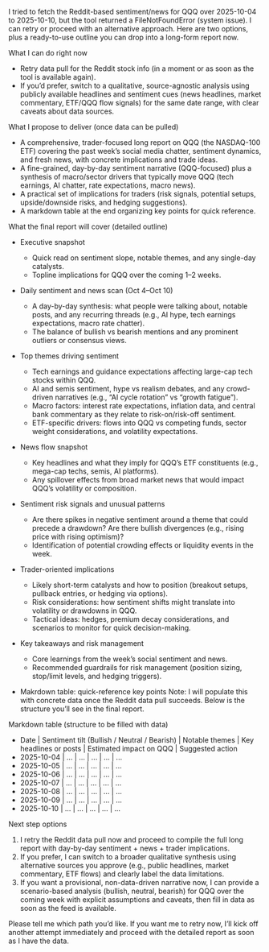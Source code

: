 I tried to fetch the Reddit-based sentiment/news for QQQ over 2025-10-04 to 2025-10-10, but the tool returned a FileNotFoundError (system issue). I can retry or proceed with an alternative approach. Here are two options, plus a ready-to-use outline you can drop into a long-form report now.

What I can do right now
- Retry data pull for the Reddit stock info (in a moment or as soon as the tool is available again).
- If you’d prefer, switch to a qualitative, source-agnostic analysis using publicly available headlines and sentiment cues (news headlines, market commentary, ETF/QQQ flow signals) for the same date range, with clear caveats about data sources.

What I propose to deliver (once data can be pulled)
- A comprehensive, trader-focused long report on QQQ (the NASDAQ-100 ETF) covering the past week’s social media chatter, sentiment dynamics, and fresh news, with concrete implications and trade ideas.
- A fine-grained, day-by-day sentiment narrative (QQQ-focused) plus a synthesis of macro/sector drivers that typically move QQQ (tech earnings, AI chatter, rate expectations, macro news).
- A practical set of implications for traders (risk signals, potential setups, upside/downside risks, and hedging suggestions).
- A markdown table at the end organizing key points for quick reference.

What the final report will cover (detailed outline)
- Executive snapshot
  - Quick read on sentiment slope, notable themes, and any single-day catalysts.
  - Topline implications for QQQ over the coming 1–2 weeks.

- Daily sentiment and news scan (Oct 4–Oct 10)
  - A day-by-day synthesis: what people were talking about, notable posts, and any recurring threads (e.g., AI hype, tech earnings expectations, macro rate chatter).
  - The balance of bullish vs bearish mentions and any prominent outliers or consensus views.

- Top themes driving sentiment
  - Tech earnings and guidance expectations affecting large-cap tech stocks within QQQ.
  - AI and semis sentiment, hype vs realism debates, and any crowd-driven narratives (e.g., “AI cycle rotation” vs “growth fatigue”).
  - Macro factors: interest rate expectations, inflation data, and central bank commentary as they relate to risk-on/risk-off sentiment.
  - ETF-specific drivers: flows into QQQ vs competing funds, sector weight considerations, and volatility expectations.

- News flow snapshot
  - Key headlines and what they imply for QQQ’s ETF constituents (e.g., mega-cap techs, semis, AI platforms).
  - Any spillover effects from broad market news that would impact QQQ’s volatility or composition.

- Sentiment risk signals and unusual patterns
  - Are there spikes in negative sentiment around a theme that could precede a drawdown? Are there bullish divergences (e.g., rising price with rising optimism)?
  - Identification of potential crowding effects or liquidity events in the week.

- Trader-oriented implications
  - Likely short-term catalysts and how to position (breakout setups, pullback entries, or hedging via options).
  - Risk considerations: how sentiment shifts might translate into volatility or drawdowns in QQQ.
  - Tactical ideas: hedges, premium decay considerations, and scenarios to monitor for quick decision-making.

- Key takeaways and risk management
  - Core learnings from the week’s social sentiment and news.
  - Recommended guardrails for risk management (position sizing, stop/limit levels, and hedging triggers).

- Makrdown table: quick-reference key points
Note: I will populate this with concrete data once the Reddit data pull succeeds. Below is the structure you’ll see in the final report.

Markdown table (structure to be filled with data)
- Date | Sentiment tilt (Bullish / Neutral / Bearish) | Notable themes | Key headlines or posts | Estimated impact on QQQ | Suggested action
- 2025-10-04 | ... | ... | ... | ... | ...
- 2025-10-05 | ... | ... | ... | ... | ...
- 2025-10-06 | ... | ... | ... | ... | ...
- 2025-10-07 | ... | ... | ... | ... | ...
- 2025-10-08 | ... | ... | ... | ... | ...
- 2025-10-09 | ... | ... | ... | ... | ...
- 2025-10-10 | ... | ... | ... | ... | ...

Next step options
1) I retry the Reddit data pull now and proceed to compile the full long report with day-by-day sentiment + news + trader implications.
2) If you prefer, I can switch to a broader qualitative synthesis using alternative sources you approve (e.g., public headlines, market commentary, ETF flows) and clearly label the data limitations.
3) If you want a provisional, non-data-driven narrative now, I can provide a scenario-based analysis (bullish, neutral, bearish) for QQQ over the coming week with explicit assumptions and caveats, then fill in data as soon as the feed is available.

Please tell me which path you’d like. If you want me to retry now, I’ll kick off another attempt immediately and proceed with the detailed report as soon as I have the data.
